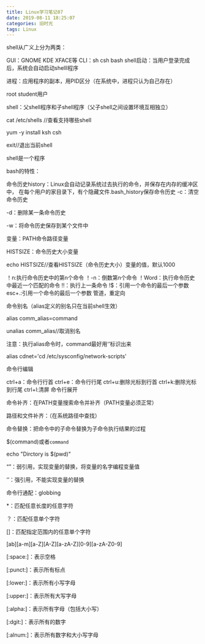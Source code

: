 ```yaml
---
title: Linux学习笔记07
date: 2019-08-11 18:25:07
categories: 旧时光
tags: Linux
---
```

shell从广义上分为两类：

GUI：GNOME KDE XFACE等
CLI：sh csh bash
shell启动：当用户登录完成后，系统会自动启动shelll程序

进程：应用程序的副本，用PID区分（在系统中，进程只认为自己存在）

root student用户

shell：父shell程序和子shell程序（父子shell之间设置环境互相独立）

cat /etc/shells //查看支持哪些shell

yum -y install ksh csh

exit//退出当前shell

shell是一个程序

 

bash的特性：

命令历史history：Linux会自动记录系统过去执行的命令，并保存在内存的缓冲区中，
在每个用户的家目录下，有个隐藏文件.bash_history保存命令历史
-c：清空命令历史

-d：删除某一条命令历史

-w：将命令历史保存到某个文件中

变量：PATH命令路径变量

HISTSIZE：命令历史大小变量

echo HISTSIZE//查看HISTSIZE（命令历史大小）变量的值，默认1000

！n:执行命令历史中的第n个命令
！-n：倒数第n个命令
！Word：执行命令历史中最近一个匹配的命令
!!：执行上一条命令
!$：引用一个命令的最后一个参数
esc+.:引用一个命令的最后一个参数
管道，重定向

命令别名（alias定义的别名只在当前shell生效）

alias comm_alias=command

unalias comm_alias//取消别名

注意：执行alias命令时，command最好用‘’标识出来

alias cdnet='cd /etc/sysconfig/network-scripts'

 命令行编辑

ctrl+a：命令行行首
ctrl+e：命令行行尾
ctrl+u:删除光标到行首
ctrl+k:删除光标到行尾
ctrl+l:清屏
命令行展开

命令补齐：在PATH变量搜索命令并补齐（PATH变量必须正常）

路径和文件补齐：（在系统路径中查找）

命令替换：把命令中的子命令替换为子命令执行结果的过程

$(command)或者`command`

echo "Dirctory is $(pwd)"

 “”：弱引用，实现变量的替换，将变量的名字编程变量值

‘’：强引用，不能实现变量的替换


命令行通配：globbing

*：匹配任意长度的任意字符

？：匹配任意单个字符

[]：匹配指定范围内的任意单个字符

[ab][a-m][a-Z][A-Z][a-zA-Z][0-9][a-zA-Z0-9]

[^]:匹配指定范围外的任意单个字符

[:space:]：表示空格

[:punct:]：表示所有标点

[:lower:]：表示所有小写字母

[:upper:]：表示所有大写字母

[:alpha:]：表示所有字母（包括大小写）

[:dgit:]：表示所有的数字

[:alnum:]：表示所有数字和大小写字母

